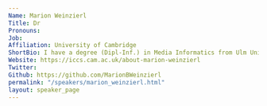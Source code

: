 ```yaml
---
Name: Marion Weinzierl 
Title: Dr
Pronouns:  
Job: 
Affiliation: University of Cambridge
ShortBio: I have a degree (Dipl-Inf.) in Media Informatics from Ulm University, Germany, and a PhD (Dr.rer.nat.) in Scientific Computing from Technische Universitaet Muenchen, Germany. After my PhD, I did a 3-year postdoc in Solar Physics and Space Weather Prediction at Durham University, UK, and then worked as Computational Scientist at a x-ray technology start-up for two years. I then went back to Durham University to work as Research Software Engineer (RSE) in Advanced Research Computing (ARC), and also took on the role as Research Software Engineering Team Lead at the N8 Centre of Excellence for Computationally Intensive Research (N8 CIR), where I led the RSE community and RSE leaders network, chaired the user group of the regional supercomputer Bede, co-lead the Bede support group, and co-founded and co-led the N8 CIR Women in High Performance Computing (WHPC) chapter. After 3.5 years at ARC Durham and 2.5 years at N8 CIR I left both to join the RSE team at the ICCS, University of Cambridge. 
Website: https://iccs.cam.ac.uk/about-marion-weinzierl
Twitter: 
Github: https://github.com/MarionBWeinzierl
permalink: "/speakers/marion_weinzierl.html"
layout: speaker_page
---
```


